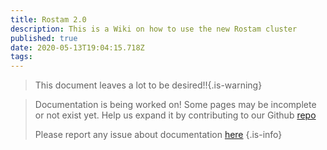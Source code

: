 ```yaml
---
title: Rostam 2.0
description: This is a Wiki on how to use the new Rostam cluster
published: true
date: 2020-05-13T19:04:15.718Z
tags: 
---
```


> This document leaves a lot to be desired!!{.is-warning}

> Documentation is being worked on! Some pages may be incomplete or not exist yet. Help us expand it by contributing to our Github [repo](https://github.com/STEllAR-GROUP/rostam-docs)
>
> Please report any issue about documentation [here](https://github.com/STEllAR-GROUP/rostam-docs/issues)
{.is-info}
